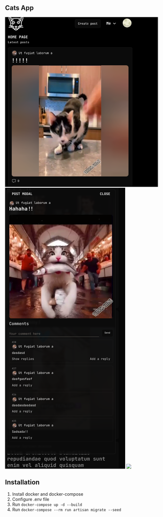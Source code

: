 ## Cats App
<img src="https://github.com/useruntitled/cats-app/blob/main/Doc/Screenshot_20240522_220335.png"/>
<img src="https://github.com/useruntitled/cats-app/blob/main/Doc/Screenshot_20240522_220410.png"/>
<img src="https://github.com/useruntitled/cats-app/blob/main/Doc/main.gif">

## Installation
1. Install docker and docker-compose
2. Configure .env file
3. Run <code>docker-compose up -d --build</code>
4. Run <code>docker-compose --rm run artisan migrate --seed</code>

